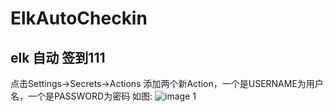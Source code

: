 # ElkAutoCheckin
## elk  自动 签到111

点击Settings->Secrets->Actions 
添加两个新Action，一个是USERNAME为用户名，一个是PASSWORD为密码 
如图:
![image](https://user-images.githubusercontent.com/52942679/207251539-9a9ecac9-acdf-4cf1-90bb-2612891afa75.png)
1
